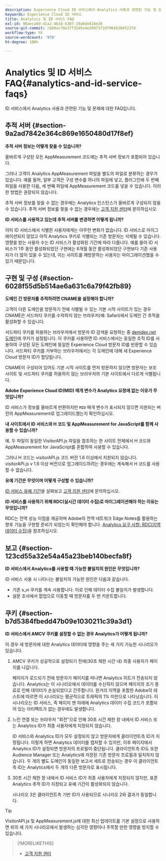 ```yaml
---
description: Experience Cloud ID 서비스에서 Analytics 사용과 관련된 기능 및 문제에 대한 FAQ입니다.
keywords: Experience Cloud ID 서비스
title: Analytics 및 ID 서비스 FAQ
exl-id: 98aeca0d-41a2-4b18-b307-19a6de816e38
source-git-commit: cb89ac70e37f35d5e4e2b971f2df9645304522f8
workflow-type: ht
source-wordcount: '970'
ht-degree: 100%

---
```


# Analytics 및 ID 서비스 FAQ{#analytics-and-id-service-faqs}

ID 서비스에서 Analytics 사용과 관련된 기능 및 문제에 대한 FAQ입니다.

## 추적 서버 {#section-9a2ad7842e364c869e1650480d17f8ef}

**추적 서버 정보는 어떻게 찾을 수 있습니까?**

올바르게 구성된 모든 AppMeasurement 코드에는 추적 서버 정보가 포함되어 있습니다.

그러나 고객이 Analytics AppMeasurement 파일을 별도의 파일로 분류하는 경우가 있습니다. 예를 들어, 일부 고객은 구성 변수를 하나의 파일에 넣고, 플러그인에 두 번째 파일을 사용한 다음, 세 번째 파일에 AppMeasurement 코드를 넣을 수 있습니다. 이러한 방법은 권장되지 않습니다.

추적 서버 정보를 찾을 수 없는 경우에는 Analytics 인스턴스가 올바르게 구성되지 않을 수 있습니다. 추적 서버 정보를 찾을 수 없는 경우에는 [고객 지원 센터](https://helpx.adobe.com/kr/marketing-cloud/contact-support.html)에 문의하십시오.

**ID 서비스를 사용하고 있는데 추적 서버를 변경하면 어떻게 됩니까?**

이미 ID 서비스에서 식별한 사용자에게는 아무런 변화가 없습니다. ID 서비스로 마이그레이션되지 않았고 아직 Analytics 쿠키로 식별되는 기존 방문자는 삭제될 수 있습니다. 영향을 받는 사용자 수는 ID 서비스가 활성화된 기간에 따라 다릅니다. 예를 들어 ID 서비스가 1주 동안 활성화되었던 구현에는 6개월 동안 활성화되었던 구현보다 기존 사용자가 더 많이 있을 수 있는데, 이는 사이트를 재방문하는 사용자는 마이그레이션했을 수 있기 때문입니다.

## 구현 및 구성 {#section-6028f55d5b514ae6a631c6a79f42fb89}

**도메인 간 방문자를 추적하려면 CNAME을 설정해야 합니까?**

고객이 다른 도메인을 방문하기 전에 식별될 수 있는 기본 시작 사이트가 있는 경우 CNAME은 서드파티 쿠키를 수락하지 않는 브라우저(예: Safari)에서 도메인 간 추적을 활성화할 수 있습니다.

서드파티 쿠키를 허용하는 브라우저에서 방문자 ID 검색을 요청하는 중 [demdex.net 도메인](https://experienceleague.adobe.com/docs/audience-manager/user-guide/reference/demdex-calls.html?lang=ko-KR)에 쿠키가 설정됩니다. 이 쿠키를 사용하면 ID 서비스에서는 동일한 조직 ID를 사용하여 구성된 모든 도메인에 동일한 Experience Cloud 방문자 ID를 반환할 수 있습니다. 서드파티 쿠키를 거부하는 브라우저에서는 각 도메인에 대해 새 Experience Cloud 방문자 ID가 할당됩니다.

CNAME이 구성되어 있어도 기본 시작 사이트를 먼저 방문하지 않으면 방문자는 보조 사이트 및 서드파티 쿠키를 허용하지 않는 브라우저의 기본 사이트에서 다르게 식별됩니다.

**Adobe Experience Cloud ID(MID) 매개 변수가 Analytics 요청에 없는 이유가 무엇입니까?**

ID 서비스가 정보를 올바르게 반환하지만 `MID` 매개 변수가 표시되지 않으면 지원되는 버전의 AppMeasurement로 업그레이드했는지 확인하십시오.

**내 사이트에서 ID 서비스와 H 코드 및 AppMeasurement for JavaScript를 함께 사용할 수 있습니까?**

예. 두 파일이 동일한 VisitorAPI.js 파일을 참조하는 한 사이트 전체에서 H 코드와 AppMeasurement for JavaScript를 혼합하여 사용할 수 있습니다.

그러나 H 코드는 visitorAPI.js 코드 버전 1.6 이상에서 지원되지 않습니다. visitorAPI.js v 1.6 이상 버전으로 업그레이드하려는 경우에는 계속해서 H 코드를 사용할 수 없습니다.

**유예 기간은 무엇이며 어떻게 구성할 수 있습니까?**

[ID 서비스 유예 기간](../reference/analytics-reference/grace-period.md)을 살펴보고 [고객 지원 센터](https://helpx.adobe.com/kr/marketing-cloud/contact-support.html)에 문의하십시오.

**ID 서비스를 사용하기 위해 RDC(실시간 데이터 수집)로 마이그레이션해야 하는 이유는 무엇입니까?**

RDC는 전역 성능 이점을 제공하며 Adobe의 전역 네트워크 Edge Notes를 활용하는 향후 기능을 구현할 준비가 되었는지 확인해야 합니다. [Analytics 요구 사항: RDC(지역 데이터 수집)](../reference/requirements.md#section-7d04bb013bc84a25bae3b148bc0ca25f)을 참조하십시오.

## 보고 {#section-123cd55a32e54a45a23beb140becfa8f}

**ID 서비스에서 Analytics를 사용할 때 가능한 불일치의 원인은 무엇입니까?**

ID 서비스 사용 시 나타나는 불일치의 가능한 원인은 다음과 같습니다.

* 기존 s_vi 쿠키를 계속 사용합니다. 이로 인해 데이터 수집 불일치가 발생합니다.
* 설문 조사에서 팝업으로 이동할 때 방문자를 두 번 카운트합니다.

## 쿠키 {#section-b7d5384fbedd47b09e1030211c39a3d1}

**ID 서비스에서 AMCV 쿠키를 설정할 수 없는 경우 Analytics가 어떻게 됩니까?**

이 경우 새 방문자에 대한 Analytics 데이터에 영향을 주는 세 가지 가능한 시나리오가 있습니다.

1. AMCV 쿠키가 성공적으로 설정되기 전에(30초 제한 시간 내) 최종 사용자가 페이지를 나갑니다.

   페이지가 로드되기 전에 방문자가 페이지를 떠나면 Analytics 히트가 전송되지 않습니다. Analytics는 이 시나리오에서 데이터를 수신하지 않으며 페이지의 조기 종료로 인해 데이터가 손실되었다고 간주합니다. 원거리 지역을 포함한 Adobe의 테스트에 따르면 이 시나리오는 평균적으로 트래픽의 1% 미만으로 나타났습니다. 이 시나리오는 ID 서비스, 즉 페이지 맨 아래에 Analytics 데이터 수집 코드가 포함되어 있는 아티팩트가 없는 경우에도 발생합니다.

1. 느린 연결 또는 브라우저 &quot;회전&quot;으로 인해 30초 시간 제한 창 내에서 ID 서비스 또는 Analytics ID가 최종 사용자에게 지정되지 않습니다.

   ID 서비스와 Analytics ID가 모두 설정되지 않고 방문자에게 클라이언트측 ID가 지정됩니다. 이렇게 하면 Analytics 데이터를 캡처할 수 있지만, 이후 페이지에서 Analytics ID가 설정되면 방문자의 프로필이 중단됩니다. 클라이언트측 ID도 또한 Audience Manager 또는 Analytics에 저장된 기존 방문자 프로필과 일치하지 않습니다. 두 개의 별도 도메인이 동일한 보고서 세트로 전송되는 경우 이 클라이언트측 ID는 Analytics에서 두 개의 다른 방문자로 표시됩니다.

1. 30초 시간 제한 창 내에서 ID 서비스 ID가 최종 사용자에게 지정되지 않지만, 표준 Analytics 추적 ID가 지정되고 유예 기간이 활성화되지 않습니다.

   시나리오 3은 클라이언트측 기반 ID가 사용되므로 시나리오 2와 결과가 동일합니다.

>[!TIP]
>
>VisitorAPI.js 및 AppMeasurement.js에 대한 최신 업데이트를 기본 설정으로 사용하면 위의 세 가지 시나리오에서 발생하는 심각한 영향이나 주목할 만한 영향을 방지할 수 있습니다.

>[!MORELIKETHIS]
>
>* [고객 지원 센터](https://helpx.adobe.com/kr/marketing-cloud/contact-support.html)

